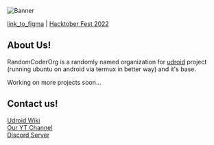 <!-- ![intro banner](https://raw.githubusercontent.com/RandomCoderOrg/.github/main/jpg_20220423_224421_0000.jpg) -->

![Banner](https://user-images.githubusercontent.com/68287637/192203492-35aad75f-788b-469b-ba28-1142c1b14e5c.png)

[link_to_figma](https://www.figma.com/file/ckKqpktLjApptEWOFe92Ms/HacktoberFest-Banner)
| [Hacktober Fest 2022](https://hacktoberfest.com/)
## About Us!


RandomCoderOrg is a randomly named organization for [udroid](https://github.com/RandomCoderOrg/ubuntu-on-android) project (running ubuntu on android via termux in better way) and it's base. 

Working on more projects soon...

## Contact us!
[Udroid Wiki](https://udroid-rc.gitbook.io/udroid-wiki) <br/>
[Our YT Channel](https://youtube.com/channel/UCgS9ygaWQEjS3JFvMLmeQBA) <br/>
[Discord Server](https://discord.gg/RAGJmMNSse) <br/>

<!--

**Here are some ideas to get you started:**

🙋‍♀️ A short introduction - what is your organization all about?
🌈 Contribution guidelines - how can the community get involved?
👩‍💻 Useful resources - where can the community find your docs? Is there anything else the community should know?
🍿 Fun facts - what does your team eat for breakfast?
🧙 Remember, you can do mighty things with the power of [Markdown](https://docs.github.com/github/writing-on-github/getting-started-with-writing-and-formatting-on-github/basic-writing-and-formatting-syntax)
-->
